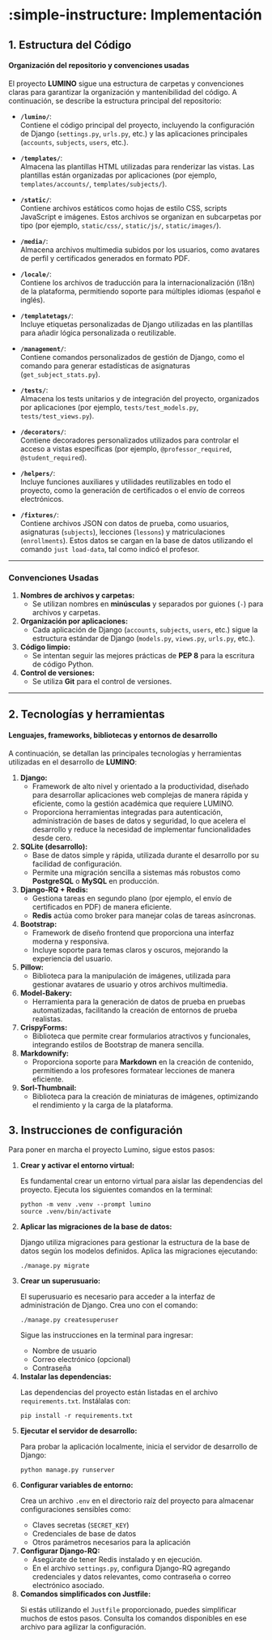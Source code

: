 # :simple-instructure: Implementación

## 1. Estructura del Código

#### Organización del repositorio y convenciones usadas

El proyecto **LUMINO** sigue una estructura de carpetas y convenciones claras para garantizar la organización y mantenibilidad del código. A continuación, se describe la estructura principal del repositorio:

- **`/lumino/`**:  
  Contiene el código principal del proyecto, incluyendo la configuración de Django (`settings.py`, `urls.py`, etc.) y las aplicaciones principales (`accounts`, `subjects`, `users`, etc.).

- **`/templates/`**:  
  Almacena las plantillas HTML utilizadas para renderizar las vistas. Las plantillas están organizadas por aplicaciones (por ejemplo, `templates/accounts/`, `templates/subjects/`).

- **`/static/`**:  
  Contiene archivos estáticos como hojas de estilo CSS, scripts JavaScript e imágenes. Estos archivos se organizan en subcarpetas por tipo (por ejemplo, `static/css/`, `static/js/`, `static/images/`).

- **`/media/`**:  
  Almacena archivos multimedia subidos por los usuarios, como avatares de perfil y certificados generados en formato PDF.

- **`/locale/`**:  
  Contiene los archivos de traducción para la internacionalización (i18n) de la plataforma, permitiendo soporte para múltiples idiomas (español e inglés).

- **`/templatetags/`**:  
  Incluye etiquetas personalizadas de Django utilizadas en las plantillas para añadir lógica personalizada o reutilizable.

- **`/management/`**:  
  Contiene comandos personalizados de gestión de Django, como el comando para generar estadísticas de asignaturas (`get_subject_stats.py`).

- **`/tests/`**:  
  Almacena los tests unitarios y de integración del proyecto, organizados por aplicaciones (por ejemplo, `tests/test_models.py`, `tests/test_views.py`).

- **`/decorators/`**:  
  Contiene decoradores personalizados utilizados para controlar el acceso a vistas específicas (por ejemplo, `@professor_required`, `@student_required`).

- **`/helpers/`**:  
  Incluye funciones auxiliares y utilidades reutilizables en todo el proyecto, como la generación de certificados o el envío de correos electrónicos.

- **`/fixtures/`**:  
  Contiene archivos JSON con datos de prueba, como usuarios, asignaturas (`subjects`), lecciones (`lessons`) y matriculaciones (`enrollments`). Estos datos se cargan en la base de datos utilizando el comando `just load-data`, tal como indicó el profesor.

---

### **Convenciones Usadas**

<ol>
  <li><strong>Nombres de archivos y carpetas:</strong>
    <ul>
      <li>Se utilizan nombres en <strong>minúsculas</strong> y separados por guiones (<code>-</code>) para archivos y carpetas.</li>
    </ul>
  </li>
  <li><strong>Organización por aplicaciones:</strong>
    <ul>
      <li>Cada aplicación de Django (<code>accounts</code>, <code>subjects</code>, <code>users</code>, etc.) sigue la estructura estándar de Django (<code>models.py</code>, <code>views.py</code>, <code>urls.py</code>, etc.).</li>
    </ul>
  </li>
  <li><strong>Código limpio:</strong>
    <ul>
      <li>Se intentan seguir las mejores prácticas de <strong>PEP 8</strong> para la escritura de código Python.</li>
    </ul>
  </li>
  <li><strong>Control de versiones:</strong>
    <ul>
      <li>Se utiliza <strong>Git</strong> para el control de versiones.</li>
    </ul>
  </li>
</ol>

---

## 2. Tecnologías y herramientas

#### Lenguajes, frameworks, bibliotecas y entornos de desarrollo

A continuación, se detallan las principales tecnologías y herramientas utilizadas en el desarrollo de **LUMINO**:

<ol>
  <li><strong>Django:</strong>
    <ul>
      <li>Framework de alto nivel y orientado a la productividad, diseñado para desarrollar aplicaciones web complejas de manera rápida y eficiente, como la gestión académica que requiere LUMINO.</li>
      <li>Proporciona herramientas integradas para autenticación, administración de bases de datos y seguridad, lo que acelera el desarrollo y reduce la necesidad de implementar funcionalidades desde cero.</li>
    </ul>
  </li>
  <li><strong>SQLite (desarrollo):</strong>
    <ul>
      <li>Base de datos simple y rápida, utilizada durante el desarrollo por su facilidad de configuración.</li>
      <li>Permite una migración sencilla a sistemas más robustos como <strong>PostgreSQL</strong> o <strong>MySQL</strong> en producción.</li>
    </ul>
  </li>
  <li><strong>Django-RQ + Redis:</strong>
    <ul>
      <li>Gestiona tareas en segundo plano (por ejemplo, el envío de certificados en PDF) de manera eficiente.</li>
      <li><strong>Redis</strong> actúa como broker para manejar colas de tareas asíncronas.</li>
    </ul>
  </li>
  <li><strong>Bootstrap:</strong>
    <ul>
      <li>Framework de diseño frontend que proporciona una interfaz moderna y responsiva.</li>
      <li>Incluye soporte para temas claros y oscuros, mejorando la experiencia del usuario.</li>
    </ul>
  </li>
  <li><strong>Pillow:</strong>
    <ul>
      <li>Biblioteca para la manipulación de imágenes, utilizada para gestionar avatares de usuario y otros archivos multimedia.</li>
    </ul>
  </li>
  <li><strong>Model-Bakery:</strong>
    <ul>
      <li>Herramienta para la generación de datos de prueba en pruebas automatizadas, facilitando la creación de entornos de prueba realistas.</li>
    </ul>
  </li>
  <li><strong>CrispyForms:</strong>
    <ul>
      <li>Biblioteca que permite crear formularios atractivos y funcionales, integrando estilos de Bootstrap de manera sencilla.</li>
    </ul>
  </li>
  <li><strong>Markdownify:</strong>
    <ul>
      <li>Proporciona soporte para <strong>Markdown</strong> en la creación de contenido, permitiendo a los profesores formatear lecciones de manera eficiente.</li>
    </ul>
  </li>
  <li><strong>Sorl-Thumbnail:</strong>
    <ul>
      <li>Biblioteca para la creación de miniaturas de imágenes, optimizando el rendimiento y la carga de la plataforma.</li>
    </ul>
  </li>
</ol>

## 3. Instrucciones de configuración

Para poner en marcha el proyecto Lumino, sigue estos pasos:

<ol>
  <li><strong>Crear y activar el entorno virtual:</strong>
    <p>Es fundamental crear un entorno virtual para aislar las dependencias del proyecto. Ejecuta los siguientes comandos en la terminal:</p>
    <pre><code>python -m venv .venv --prompt lumino
source .venv/bin/activate</code></pre>
  </li>
  <li><strong>Aplicar las migraciones de la base de datos:</strong>
    <p>Django utiliza migraciones para gestionar la estructura de la base de datos según los modelos definidos. Aplica las migraciones ejecutando:</p>
    <pre><code>./manage.py migrate</code></pre>
  </li>
  <li><strong>Crear un superusuario:</strong>
    <p>El superusuario es necesario para acceder a la interfaz de administración de Django. Crea uno con el comando:</p>
    <pre><code>./manage.py createsuperuser</code></pre>
    <p>Sigue las instrucciones en la terminal para ingresar:</p>
    <ul>
      <li>Nombre de usuario</li>
      <li>Correo electrónico (opcional)</li>
      <li>Contraseña</li>
    </ul>
  </li>
  <li><strong>Instalar las dependencias:</strong>
    <p>Las dependencias del proyecto están listadas en el archivo <code>requirements.txt</code>. Instálalas con:</p>
    <pre><code>pip install -r requirements.txt</code></pre>
  </li>
  <li><strong>Ejecutar el servidor de desarrollo:</strong>
    <p>Para probar la aplicación localmente, inicia el servidor de desarrollo de Django:</p>
    <pre><code>python manage.py runserver</code></pre>
  </li>
  <li><strong>Configurar variables de entorno:</strong>
    <p>Crea un archivo <code>.env</code> en el directorio raíz del proyecto para almacenar configuraciones sensibles como:</p>
    <ul>
      <li>Claves secretas (<code>SECRET_KEY</code>)</li>
      <li>Credenciales de base de datos</li>
      <li>Otros parámetros necesarios para la aplicación</li>
    </ul>
  </li>
  <li><strong>Configurar Django-RQ:</strong>
    <ul>
      <li>Asegúrate de tener Redis instalado y en ejecución.</li>
      <li>En el archivo <code>settings.py</code>, configura Django-RQ agregando credenciales y datos relevantes, como contraseña o correo electrónico asociado.</li>
    </ul>
  </li>
  <li><strong>Comandos simplificados con Justfile:</strong>
    <p>Si estás utilizando el <code>Justfile</code> proporcionado, puedes simplificar muchos de estos pasos. Consulta los comandos disponibles en ese archivo para agilizar la configuración.</p>
  </li>
</ol>
